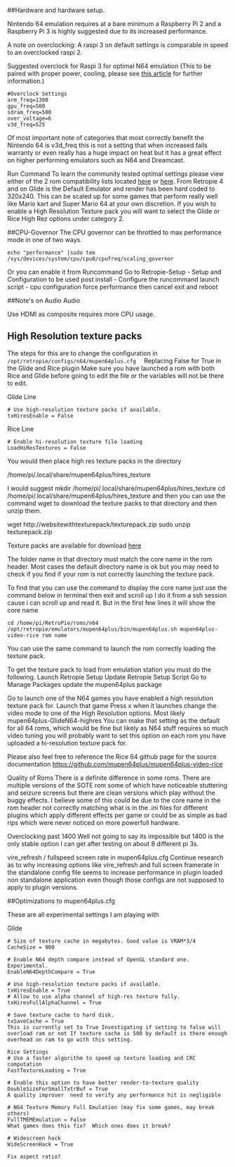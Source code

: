 ##Hardware and hardware setup. 

Nintendo 64 emulation requires at a bare minimum a Raspberry Pi 2 and a Raspberry  Pi 3 is highly suggested due to its increased performance. 

A note on overclocking: A raspi 3 on default settings is comparable in speed to an overclocked raspi 2. 


Suggested overclock for Raspi 3 for optimal N64 emulation (This to be paired with proper power, cooling, please see [this article](https://github.com/retropie/retropie-setup/wiki/Overclocking) for further information.)

```
#Overclock Settings
arm_freq=1300
gpu_freq=500
sdram_freq=500
over_voltage=6
v3d_freq=525
```

Of most important note of categories that most correctly benefit the Nintendo 64 is v3d_freq this is not a setting that when increased fails warranty or even really has a huge impact on heat but it has a great effect on higher performing emulators such as N64 and Dreamcast. 

Run Command
To learn the community tested optimal settings please view either of the 2 rom compatibility lists located [here](https://docs.google.com/spreadsheets/d/1Sn3Ks3Xv8cIx3-LGCozVFF7wGLagpVG0csWybnwFHXk/edit) or [here](
https://docs.google.com/spreadsheets/d/1Wjzbu90l6eCEW1w6ar9NtfyDBQrSPILQL5MbRSpYSzw/edit?usp=sharing).
From Retropie 4 and on Glide is the Default Emulator and render has been hard coded to 320x240. 
This can be scaled up for some games that perform really well like Mario kart and Super Mario 64 at your own discretion. 
If you wish to enable a High Resolution Texture pack you will want to select the Glide or Rice High Rez options under category 2. 


##CPU-Governor
The CPU governor can be throttled to max performance mode in one of two ways.

```
echo "performance" |sudo tee /sys/devices/system/cpu/cpu0/cpufreq/scaling_governor
```
Or you can enable it from Runcommand  Go to Retropie-Setup - Setup and Configuration to be used post install - Configure the runcommand launch script - cpu configuration force performance
then cancel exit and reboot


##Note's on Audio
Audio

Use HDMI as composite requires more CPU usage.


## High Resolution texture packs
The steps for this are to change the configuration in 
```/opt/retropie/configs/n64/mupen64plus.cfg  ```
Replacing False for True in the Glide and Rice plugin
Make sure you have launched a rom with both Rice and Glide before going to edit the file or the variables will not be there to edit. 

Glide Line
```
# Use high-resolution texture packs if available.
txHiresEnable = False
```
Rice Line
```
# Enable hi-resolution texture file loading
LoadHiResTextures = False
```

You would then place high res texture packs in the directory

/home/pi/.local/share/mupen64plus/hires_texture

I would suggest 
mkdir /home/pi/.local/share/mupen64plus/hires_texture
cd /home/pi/.local/share/mupen64plus/hires_texture
and then you can use the command wget to download the texture packs to that directory and then unzip them. 

wget http://websitewithtexturepack/texturepack.zip
sudo unzip texturepack.zip



Texture packs are available for download [here](
http://textures.emulation64.com/index.php?id=downloads)

The folder name in that directory must match the core name in the rom header. 
Most cases the default directory name is ok but you may need to check if you find if your rom is not correctly launching the texture pack. 

To find that you can use the command to display the core name just use the command below in terminal then exit and scroll up I do it from a ssh session cause i can scroll up and read it.  But in the first few lines it will show the core name 
```
cd /home/pi/RetroPie/roms/n64
/opt/retropie/emulators/mupen64plus/bin/mupen64plus.sh mupen64plus-video-rice rom name
```

You can use the same command to launch the rom correctly loading the texture pack. 


To get the texture pack to load from emulation station you must do the following.
Launch Retropie Setup
Update Retropie Setup Script
Go to Manage Packages 
update the mupen64plus package

Go to launch one of the N64 games you have enabled a high resolution texture pack for. 
Launch that game
Press x when it launches 
change the video mode to one of the High Resolution options. Most likely mupen64plus-GlideN64-highres 
You can make that setting as the default for all 64 roms, which would be fine but likely as N64 stuff requires so much video tuning you will probably want to set this option on each rom you have uploaded a hi-resolution texture pack for. 


Please also feel free to reference the Rice 64 github page for the source documentation 
https://github.com/mupen64plus/mupen64plus-video-rice








Quality of Roms
There is a definite difference in some roms.  There are multiple versions of the SOTE rom some of which have noticeable stuttering and seizure screens but there are clean versions which play without the buggy effects.  I believe some of this could be due to the core name in the rom header not correctly matching what is in the .ini files for different plugins which apply different effects per game or could be as simple as bad rips which were never noticed on more powerfull hardware. 

Overclocking past 1400
Well not going to say its impossible but 1400 is the only stable option I can get after testing on about 8 different pi 3s.  


vire_refresh / fullspeed screen rate in mupen64plus.cfg
Continue research as to why increasing options like vire_refresh and full screen framerate in the standalone config file seems to increase performance in plugin loaded non standalone application even though those configs are not supposed to apply to plugin versions.  







##Optimizations to mupen64plus.cfg

These are all experimental settings I am playing with

Glide

```
# Size of texture cache in megabytes. Good value is VRAM*3/4
CacheSize = 900

# Enable N64 depth compare instead of OpenGL standard one. Experimental.
EnableN64DepthCompare = True

# Use high-resolution texture packs if available.
txHiresEnable = True
# Allow to use alpha channel of high-res texture fully.
txHiresFullAlphaChannel = True

# Save texture cache to hard disk.
txSaveCache = True
This is currently set to True Investigating if setting to false will overload ram or not If texture cache is 500 by default is there enough overhead on ram to go with this setting.   

Rice Settings
# Use a faster algorithm to speed up texture loading and CRC computation
FastTextureLoading = True

# Enable this option to have better render-to-texture quality
DoubleSizeForSmallTxtrBuf = True
A quality improver  need to verify any performance hit is negligible

# N64 Texture Memory Full Emulation (may fix some games, may break others)
FullTMEMEmulation = False
What games does this fix?  Which ones does it break?

# Widescreen hack
WideScreenHack = True

Fix aspect ratio?
```




